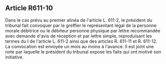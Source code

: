 Article R611-10
----
Dans le cas prévu au premier alinéa de l'article L. 611-2, le président du
tribunal fait convoquer par le greffier le représentant légal de la personne
morale débitrice ou le débiteur personne physique par lettre recommandée avec
demande d'avis de réception et par lettre simple, reproduisant les termes du I
de l'article L. 611-2 ainsi que des articles R. 611-11 et R. 611-12. La
convocation est envoyée un mois au moins à l'avance. Il est joint une note par
laquelle le président du tribunal expose les faits qui ont motivé son
initiative.
